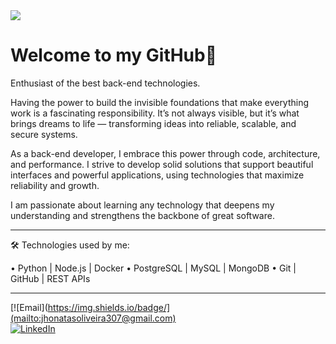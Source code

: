 <img src="https://capsule-render.vercel.app/api?type=waving&height=150&color=6633cc&section=header&reversal=false" />

# Welcome to my GitHub👋 

Enthusiast of the best back-end technologies.

Having the power to build the invisible foundations that make everything work is a fascinating responsibility. It’s not always visible, but it’s what brings dreams to life — transforming ideas into reliable, scalable, and secure systems.

As a back-end developer, I embrace this power through code, architecture, and performance. I strive to develop solid solutions that support beautiful interfaces and powerful applications, using technologies that maximize reliability and growth.

I am passionate about learning any technology that deepens my understanding and strengthens the backbone of great software.

---

🛠️ Technologies used by me:

• Python | Node.js | Docker
• PostgreSQL | MySQL | MongoDB
• Git | GitHub | REST APIs

---
[![Email](https://img.shields.io/badge/](mailto:jhonatasoliveira307@gmail.com)  
[![LinkedIn](https://img.shields.io/badge/LinkedIn-Perfil-blue?style=for-the-badge&logo=linkedin)](https://www.linkedin.com/in/jhonatasdeoliveira/)
